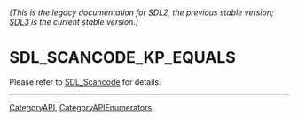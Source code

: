 ###### (This is the legacy documentation for SDL2, the previous stable version; [SDL3](https://wiki.libsdl.org/SDL3/) is the current stable version.)
# SDL_SCANCODE_KP_EQUALS

Please refer to [SDL_Scancode](SDL_Scancode) for details.

----
[CategoryAPI](CategoryAPI), [CategoryAPIEnumerators](CategoryAPIEnumerators)

